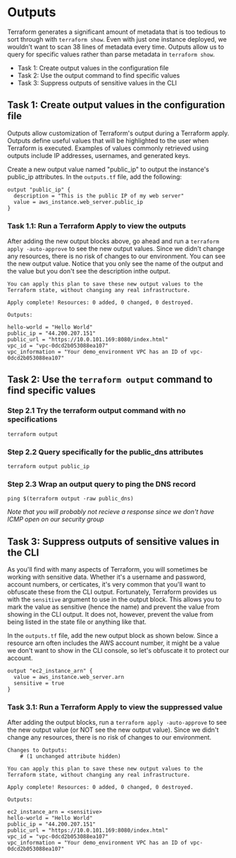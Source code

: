 # Outputs

Terraform generates a significant amount of metadata that is too tedious to sort through with `terraform show`. Even with just one instance deployed, we wouldn’t want to scan 38 lines of metadata every time. Outputs allow us to query for specific values rather than parse metadata in `terraform show`.   

- Task 1: Create output values in the configuration file
- Task 2: Use the output command to find specific values
- Task 3: Suppress outputs of sensitive values in the CLI

## Task 1: Create output values in the configuration file

Outputs allow customization of Terraform's output during a Terraform apply.  Outputs define useful values that will be highlighted to the user when Terraform is executed. Examples of values commonly retrieved using outputs include IP addresses, usernames, and generated keys.

Create a new output value named "public_ip" to output the instance's public_ip attributes. In the `outputs.tf` file, add the following:

```hcl
output "public_ip" {
  description = "This is the public IP of my web server"
  value = aws_instance.web_server.public_ip
}
```

### Task 1.1: Run a Terraform Apply to view the outputs

After adding the new output blocks above, go ahead and run a `terraform apply -auto-approve` to see the new output values. Since we didn't change any resources, there is no risk of changes to our environment. You can see the new output value. Notice that you only see the name of the output and the value but you don't see the description inthe output.  

```text
You can apply this plan to save these new output values to the Terraform state, without changing any real infrastructure.

Apply complete! Resources: 0 added, 0 changed, 0 destroyed.

Outputs:

hello-world = "Hello World"
public_ip = "44.200.207.151"
public_url = "https://10.0.101.169:8080/index.html"
vpc_id = "vpc-0dcd2b053088ea107"
vpc_information = "Your demo_environment VPC has an ID of vpc-0dcd2b053088ea107"
```

## Task 2: Use the `terraform output` command to find specific values

### Step 2.1 Try the terraform output command with no specifications

```shell
terraform output
```

### Step 2.2 Query specifically for the public_dns attributes

```shell
terraform output public_ip
```

### Step 2.3 Wrap an output query to ping the DNS record

```shell
ping $(terraform output -raw public_dns)
```

_Note that you will probably not recieve a response since we don't have ICMP open on our security group_

## Task 3: Suppress outputs of sensitive values in the CLI

As you'll find with many aspects of Terraform, you will sometimes be working with sensitive data. Whether it's a username and password, account numbers, or certicates, it's very common that you'll want to obfuscate these from the CLI output. Fortunately, Terraform provides us with the `sensitive` argument to use in the output block. This allows you to mark the value as sensitive (hence the name) and prevent the value from showing in the CLI output. It does not, however, prevent the value from being listed in the state file or anything like that.

In the `outputs.tf` file, add the new output block as shown below. Since a resource arn often includes the AWS account number, it might be a value we don't want to show in the CLI console, so let's obfuscate it to protect our account.

```hcl
output "ec2_instance_arn" {
  value = aws_instance.web_server.arn
  sensitive = true
}
```

### Task 3.1: Run a Terraform Apply to view the suppressed value

After adding the output blocks, run a `terraform apply -auto-approve` to see the new output value (or NOT see the new output value). Since we didn't change any resources, there is no risk of changes to our environment.

```text
Changes to Outputs:
    # (1 unchanged attribute hidden)

You can apply this plan to save these new output values to the Terraform state, without changing any real infrastructure.

Apply complete! Resources: 0 added, 0 changed, 0 destroyed.

Outputs:

ec2_instance_arn = <sensitive>
hello-world = "Hello World"
public_ip = "44.200.207.151"
public_url = "https://10.0.101.169:8080/index.html"
vpc_id = "vpc-0dcd2b053088ea107"
vpc_information = "Your demo_environment VPC has an ID of vpc-0dcd2b053088ea107"
```
